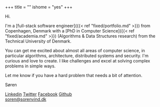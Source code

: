 +++
title = ""
ishome = "yes"
+++

<p class="handwritten">Hi.</p>

I'm a [full-stack software engineer]({{< ref "fixed/portfolio.md" >}}) from Copenhagen, Denmark with a [PhD in Computer Science]({{< ref "fixed/academia.md" >}}) (Algorithms & Data Structures research) from the Technical University of Denmark. 

You can get me excited about almost all areas of computer science, in particular algorithms, architecture, distributed systems and security.
I'm curious and love to create. I like challenges and excel at solving complex problems in simple ways. 

Let me know if you have a hard problem that needs a bit of attention.

<p class="handwritten">Søren</p>

<div class="social home-social">
    <a href="https://linkedin.com/in/sorenvind" alt="linkedin.com/in/sorenvind"><i class="fa fa-linkedin-square"></i> Linkedin</a>
    <a href="https://twitter.com/sorenvind" alt="twitter.com/sorenvind"><i class="fa fa-twitter-square"></i> Twitter</a> 
    <a href="http://facebook.com/sorenvind" alt="facebook.com/sorenvind"><i class="fa fa-facebook-square"></i> Facebook</a> 
    <a href="https://github.com/sorenvind/" alt="github.com/sorenvind"><i class="fa fa-github-square"></i> Github</a><br/>
    <a href="mailto:soren@sorenvind.dk"><i class="fa fa-envelope-square"></i> soren@sorenvind.dk</a>
</div>
